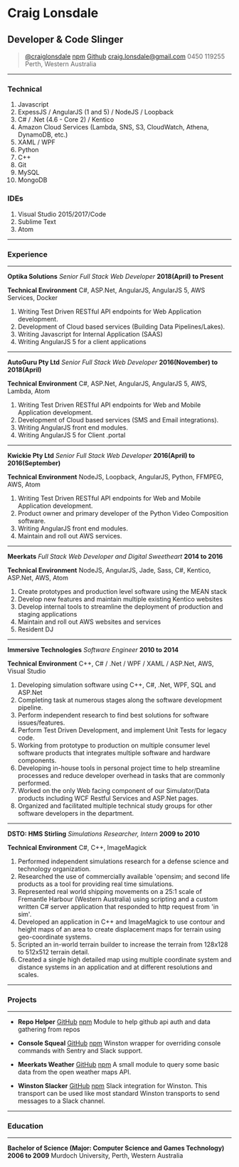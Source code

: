 # Craig Lonsdale
## Developer & Code Slinger

> [@craiglonsdale](https://twitter.com/craiglonsdale)
> [npm](https://www.npmjs.com/~craiglonsdale)
> [Github](https://github.com/craiglonsdale)
> [craig.lonsdale@gmail.com](mailto:craig.lonsdale@gmail.com)
> 0450 119255
> Perth, Western Australia

------

### Technical

1. Javascript
1. ExpessJS / AngularJS (1 and 5) / NodeJS / Loopback
1. C# / .Net (4.6 - Core 2) / Kentico
1. Amazon Cloud Services (Lambda, SNS, S3, CloudWatch, Athena, DynamoDB, etc.)
1. XAML / WPF
1. Python
1. C++
1. Git
1. MySQL
1. MongoDB

### IDEs

1. Visual Studio 2015/2017/Code
1. Sublime Text
1. Atom

------

### Experience

------

**Optika Solutions** *Senior Full Stack Web Developer*
__2018(April) to Present__

**Technical Environment**  C#, ASP.Net, AngularJS, AngularJS 5, AWS Services, Docker
  1. Writing Test Driven RESTful API endpoints for Web Application development.
  1. Development of Cloud based services (Building Data Pipelines/Lakes).
  1. Writing Javascript for Internal Application (SAAS)
  1. Writing AngularJS 5 for a client applications

------

**AutoGuru Pty Ltd** *Senior Full Stack Web Developer*
__2016(November) to 2018(April)__

**Technical Environment** C#, ASP.Net, AngularJS, AngularJS 5, AWS, Lambda, Atom
  1. Writing Test Driven RESTful API endpoints for Web and Mobile Application development.
  1. Development of Cloud based services (SMS and Email integrations).
  1. Writing AngularJS front end modules.
  1. Writing AngularJS 5 for Client .portal

------

**Kwickie Pty Ltd** *Senior Full Stack Web Developer*
__2016(April) to 2016(September)__

**Technical Environment** NodeJS, Loopback, AngularJS, Python, FFMPEG, AWS, Atom
  1. Writing Test Driven RESTful API endpoints for Web and Mobile Application development.
  1. Product owner and primary developer of the Python Video Composition software.
  1. Writing AngularJS front end modules.
  1. Maintain and roll out AWS services.

------

**Meerkats** *Full Stack Web Developer and Digital Sweetheart*
__2014 to 2016__

**Technical Environment** NodeJS, AngularJS, Jade, Sass, C#, Kentico, ASP.Net, AWS, Atom


  1. Create prototypes and production level software using the MEAN stack
  1. Develop new features and maintain multiple existing Kentico websites
  1. Develop internal tools to streamline the deployment of production and staging applications
  1. Maintain and roll out AWS websites and services
  1. Resident DJ

------

**Immersive Technologies** *Software Engineer*
__2010 to 2014__

**Technical Environment** C++, C# / .Net / WPF / XAML / ASP.Net, AWS, Visual Studio


  1. Developing simulation software using C++, C#, .Net, WPF, SQL and ASP.Net
  1. Completing task at numerous stages along the software development pipeline.
  1. Perform independent research to find best solutions for software issues/features.
  1. Perform Test Driven Development, and implement Unit Tests for legacy code.
  1. Working from prototype to production on multiple consumer level software products that integrates multiple software and hardware components.
  1. Developing in-house tools in personal project time to help streamline processes and reduce developer overhead in tasks that are commonly performed.
  1. Worked on the only Web facing component of our Simulator/Data products including WCF Restful Services and ASP.Net pages.
  1. Organized and facilitated multiple technical study groups for other software developers in the department.

------

**DSTO: HMS Stirling** *Simulations Researcher, Intern*
__2009 to 2010__

**Technical Environment** C#, C++, ImageMagick


  1. Performed independent simulations research for a defense science and technology organization.
  1. Researched the use of commercially available 'opensim; and second life products as a tool for providing real time simulations.
  1. Represented real world shipping movements on a 25:1 scale of Fremantle Harbour (Western Australia) using scripting and a custom written C# server application that responded to http request from 'in sim'.
  1. Developed an application in C++ and ImageMagick to use contour and height maps of an area to create displacement maps for terrain using geo-coordinate systems.
  1. Scripted an in-world terrain builder to increase the terrain from 128x128 to 512x512 terrain detail.
  1. Created a single high detailed map using multiple coordinate system and distance systems in an application and at different resolutions and scales.


------

### Projects

------

* **Repo Helper**
	<a href=https://github.com/craiglonsdale/repohelper>GitHub</a>
  <a href=https://www.npmjs.com/package/repohelper>npm</a>
	Module to help github api auth and data gathering from repos

* **Console Squeal**
  <a href=https://github.com/meerkats/console-squeal>GitHub</a>
  <a href=https://www.npmjs.com/package/console-squeal>npm</a>
	Winston wrapper for overriding console commands with Sentry and Slack support.

* **Meerkats Weather**
  <a href=https://github.com/meerkats/meerkats-weather>GitHub</a>
  <a href=https://www.npmjs.com/package/meerkats-weather>npm</a>
  A small module to query some basic data from the open weather maps API.

* **Winston Slacker**
  <a href=https://github.com/meerkats/winston-slacker>GitHub</a>
  <a href=https://www.npmjs.com/package/winston-slacker>npm</a>
	Slack integration for Winston.
  This transport can be used like most standard Winston transports to send messages to a Slack channel.

------

### Education

------

**Bachelor of Science (Major: Computer Science and Games Technology)** __2006 to 2009__
	Murdoch University, Perth, Western Australia
